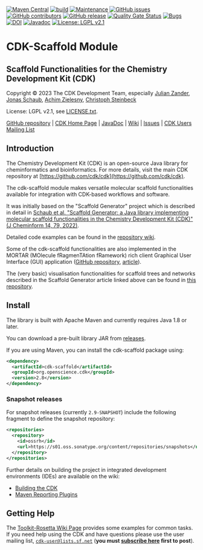 [![Maven Central](https://maven-badges.herokuapp.com/maven-central/org.openscience.cdk/cdk-scaffold/badge.svg)](https://maven-badges.herokuapp.com/maven-central/org.openscience.cdk/cdk-scaffold) 
[![build](https://github.com/cdk/cdk-scaffold/actions/workflows/maven.yml/badge.svg)](https://github.com/cdk/cdk-scaffold/actions/workflows/maven.yml) 
[![Maintenance](https://img.shields.io/badge/Maintained%3F-yes-blue.svg)](https://GitHub.com/cdk/cdk-scaffold/graphs/commit-activity)
[![GitHub issues](https://img.shields.io/github/issues/cdk/cdk-scaffold.svg)](https://GitHub.com/cdk/cdk-scaffold/issues/)
[![GitHub contributors](https://img.shields.io/github/contributors/cdk/cdk-scaffold.svg)](https://GitHub.com/cdk/cdk-scaffold/graphs/contributors/)
[![GitHub release](https://img.shields.io/github/release/cdk/cdk-scaffold.svg)](https://github.com/cdk/cdk-scaffold/releases/)
[![Quality Gate Status](https://sonarcloud.io/api/project_badges/measure?project=cdk_cdk-scaffold&metric=alert_status)](https://sonarcloud.io/summary/new_code?id=cdk_cdk-scaffold)
[![Bugs](https://sonarcloud.io/api/project_badges/measure?project=cdk_cdk-scaffold&metric=bugs)](https://sonarcloud.io/summary/new_code?id=cdk_cdk-scaffold) 
[![DOI](https://zenodo.org/badge/638930745.svg)](https://zenodo.org/badge/latestdoi/638930745)
[![Javadoc](https://img.shields.io/badge/JavaDoc-Online-green)](http://cdk.github.io/cdk-scaffold/latest/docs/api/index.html?overview-summary.html)
[![License: LGPL v2.1](https://img.shields.io/badge/License-LGPL%20v2.1-blue.svg)](https://www.gnu.org/licenses/old-licenses/lgpl-2.1.en.html)

# CDK-Scaffold Module
## Scaffold Functionalities for the Chemistry Development Kit (CDK)
 
Copyright &copy; 2023 The CDK Development Team, especially
[Julian Zander](mailto:zanderjulian@gmx.de),
[Jonas Schaub](mailto:jonas.schaub@uni-jena.de),
[Achim Zielesny](mailto:achim.zielesny@w-hs.de),
[Christoph Steinbeck](mailto:christoph.steinbeck@uni-jena.de)

License: LGPL v2.1, see [LICENSE.txt](https://github.com/cdk/cdk-scaffold/blob/main/LICENSE.txt).

[GitHub repository](https://github.com/cdk/cdk-scaffold/) | [CDK Home Page](https://cdk.github.io/) | [JavaDoc](http://cdk.github.io/cdk-scaffold/latest/docs/api/index.html?overview-summary.html) | [Wiki](https://github.com/cdk/cdk-scaffold/wiki) | [Issues](https://github.com/cdk/cdk-scaffold/issues) | [CDK Users Mailing List](https://sourceforge.net/projects/cdk/lists/cdk-user)

## Introduction

The Chemistry Development Kit (CDK) is an open-source Java library for cheminformatics and bioinformatics. For more details, visit the main CDK repository
at [https://github.com/cdk/cdk](https://github.com/cdk/cdk).

The cdk-scaffold module makes versatile molecular scaffold functionalities available for integration with CDK-based workflows and software. 

It was initially based on the "Scaffold Generator" project which is described in detail in [Schaub et al. "Scaffold Generator: a Java library implementing molecular scaffold functionalities in the Chemistry Development Kit (CDK)" (J Cheminform 14, 79, 2022)](https://doi.org/10.1186/s13321-022-00656-x).

Detailed code examples can be found in the [repository wiki](https://github.com/cdk/cdk-scaffold/wiki).

Some of the cdk-scaffold functionalities are also implemented in the MORTAR (MOlecule fRagmenTAtion fRamework) rich client Graphical User Interface (GUI) application ([GitHub repository](https://github.com/FelixBaensch/MORTAR), [article](https://doi.org/10.1186/s13321-022-00674-9)).

The (very basic) visualisation functionalities for scaffold trees and networks described in the Scaffold Generator article linked above can be found in [this repository](https://github.com/JonasSchaub/scaffold-graph-vis).
<p></p>

## Install

The library is built with Apache Maven and currently requires Java 1.8 or later.

You can download a pre-built library JAR from [releases](https://github.com/cdk/cdk-scaffold/releases). 

If you are using Maven, you can install the cdk-scaffold package using:

```xml
<dependency>
  <artifactId>cdk-scaffold</artifactId>
  <groupId>org.openscience.cdk</groupId>
  <version>2.8</version>
</dependency>
```

### Snapshot releases

For snapshot releases (currently `2.9-SNAPSHOT`) include the following fragment to define the
snapshot repository:
 
```xml
<repositories>
  <repository>
    <id>ossrh</id>
    <url>https://s01.oss.sonatype.org/content/repositories/snapshots</url>
  </repository>
</repositories>
```

Further details on building the project in integrated development environments (IDEs) are available on the wiki:
 * [Building the CDK](https://github.com/cdk/cdk/wiki/Building-CDK)
 * [Maven Reporting Plugins](https://github.com/cdk/cdk/wiki/Maven-Reporting-Plugins)

## Getting Help

The [Toolkit-Rosetta Wiki Page](https://github.com/cdk/cdk/wiki/Toolkit-Rosetta) provides some examples for common tasks. If you need help using the CDK and have questions please use the user mailing list, [``cdk-user@lists.sf.net``](mailto:cdk-user@lists.sf.net) (**you must [subscribe here]( https://sourceforge.net/projects/cdk/lists/cdk-user) first to post**).
